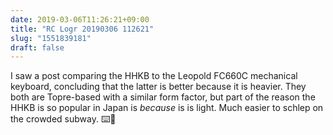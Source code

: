 ```yaml
---
date: 2019-03-06T11:26:21+09:00
title: "RC Logr 20190306 112621"
slug: "1551839181"
draft: false
---
```


I saw a post comparing the HHKB to the Leopold FC660C mechanical keyboard, concluding that the latter is better because it is heavier. They both are Topre-based with a similar form factor, but part of the reason the HHKB is so popular in Japan is _because_ is is light. Much easier to schlep on the crowded subway. ⌨️🚈
